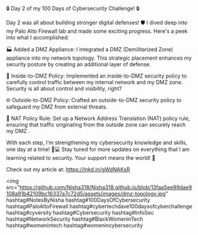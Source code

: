 🔒 Day 2 of my 100 Days of Cybersecurity Challenge! 🔒

Day 2 was all about building stronger digital defenses! 🛡️ I dived deep into my Palo Alto Firewall lab and made some exciting progress. Here's a peek into what I accomplished:

🏭 Added a DMZ Appliance: I integrated a DMZ (Demilitarized Zone) appliance into my network topology. This strategic placement enhances my security posture by creating an additional layer of defense.

🚧 Inside-to-DMZ Policy: Implemented an inside-to-DMZ security policy to carefully control traffic between my internal network and my DMZ zone. Security is all about control and visibility, right?

🌐 Outside-to-DMZ Policy: Crafted an outside-to-DMZ security policy to safeguard my DMZ from external threats. 

🔁 NAT Policy Rule: Set up a Network Address Translation (NAT) policy rule, ensuring that traffic originating from the outside zone can securely reach my DMZ . 

With each step, I'm strengthening my cybersecurity knowledge and skills, one day at a time! 💪💻 Stay tuned for more updates on everything that I am learning related to security. Your support means the world! 🔐 

Check out my article at: https://lnkd.in/gWdNAKsR

<img src="https://github.com/Nisha318/Nisha318.github.io/blob/13faa5ee99dae9108a91b42109bc16337a7c72d5/assets/images/dmz-topology.jpg"
hashtag#NotesByNisha hashtag#100DaysOfCybersecurity hashtag#PaloAltoFirewall hashtag#cybertechdave100daysofcyberchallenge hashtag#cyversity 
hashtag#Cybersecurity hashtag#InfoSec hashtag#NetworkSecurity hashtag#BlackWomeninTech hashtag#womenintech hashtag#womenincybersecurity
